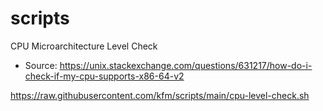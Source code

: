 # scripts


CPU Microarchitecture Level Check
  * Source:  https://unix.stackexchange.com/questions/631217/how-do-i-check-if-my-cpu-supports-x86-64-v2

https://raw.githubusercontent.com/kfm/scripts/main/cpu-level-check.sh

